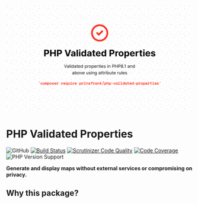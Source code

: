 ![Banner](docs/images/banner.png)

# PHP Validated Properties

![GitHub](https://img.shields.io/github/license/prinsfrank/php-validated-properties)
[![Build Status](https://scrutinizer-ci.com/g/PrinsFrank/php-validated-properties/badges/build.png?b=main)](https://scrutinizer-ci.com/g/PrinsFrank/php-validated-properties/build-status/main)
[![Scrutinizer Code Quality](https://scrutinizer-ci.com/g/PrinsFrank/php-validated-properties/badges/quality-score.png?b=main)](https://scrutinizer-ci.com/g/PrinsFrank/php-validated-properties/?branch=main)
[![Code Coverage](https://scrutinizer-ci.com/g/PrinsFrank/php-validated-properties/badges/coverage.png?b=main)](https://scrutinizer-ci.com/g/PrinsFrank/php-validated-properties/?branch=main)
![PHP Version Support](https://img.shields.io/packagist/php-v/prinsfrank/php-validated-properties)

**Generate and display maps without external services or compromising on privacy.**

## Why this package?
